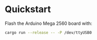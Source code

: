 # Quickstart

Flash the Arduino Mega 2560 board with:

```sh
cargo run --release -- -P /dev/ttyUSB0
```
